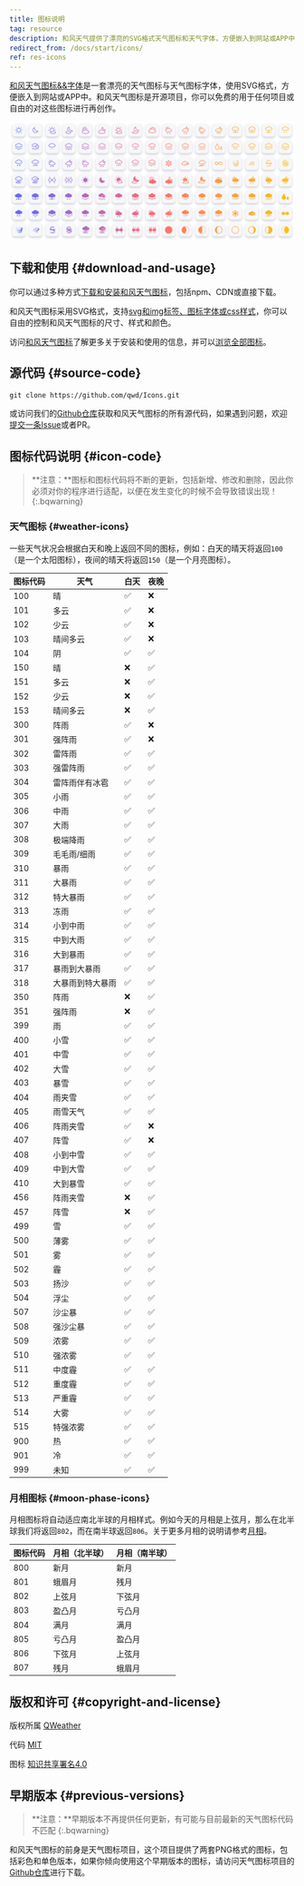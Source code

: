 ```yaml
---
title: 图标说明
tag: resource
description: 和风天气提供了漂亮的SVG格式天气图标和天气字体，方便嵌入到网站或APP中。和风天气图标是开源项目，你可以免费的用于任何项目或自由的对这些图标进行再创作。
redirect_from: /docs/start/icons/
ref: res-icons
---
```


[和风天气图标&&字体](https://icons.qweather.com)是一套漂亮的天气图标与天气图标字体，使用SVG格式，方便嵌入到网站或APP中。和风天气图标是开源项目，你可以免费的用于任何项目或自由的对这些图标进行再创作。

![图标截图](/assets/images/content/qweather-icon-screenshot-new.png)

## 下载和使用 {#download-and-usage}

你可以通过多种方式[下载和安装和风天气图标](https://icons.qweather.com/install/)，包括npm、CDN或直接下载。

和风天气图标采用SVG格式，支持[svg和img标签、图标字体或css样式](https://icons.qweather.com/usage/)，你可以自由的控制和风天气图标的尺寸、样式和颜色。

访问[和风天气图标](https://icons.qweather.com)了解更多关于安装和使用的信息，并可以[浏览全部图标](https://icons.qweather.com/icons/)。

## 源代码 {#source-code}

```
git clone https://github.com/qwd/Icons.git
```

或访问我们的[Github仓库](https://github.com/qwd/Icons)获取和风天气图标的所有源代码，如果遇到问题，欢迎[提交一条Issue](https://github.com/qwd/Icons/issues)或者PR。

## 图标代码说明 {#icon-code}

> **注意：**图标和图标代码将不断的更新，包括新增、修改和删除，因此你必须对你的程序进行适配，以便在发生变化的时候不会导致错误出现！
{:.bqwarning}

### 天气图标 {#weather-icons}

一些天气状况会根据白天和晚上返回不同的图标，例如：白天的晴天将返回`100`（是一个太阳图标），夜间的晴天将返回`150`（是一个月亮图标）。

| 图标代码 | 天气             | 白天 | 夜晚 |
| -------- | ---------------- | ---- | ---- |
| 100      | 晴               | &#9989;    | &#10060;    |
| 101      | 多云             | &#9989;    | &#10060;    |
| 102      | 少云             | &#9989;    | &#10060;    |
| 103      | 晴间多云         | &#9989;  | &#10060;    |
| 104      | 阴               | &#9989;    | &#9989;    |
| 150      | 晴               | &#10060;    | &#9989;    |
| 151      | 多云             | &#10060;    | &#9989;    |
| 152      | 少云             | &#10060;    | &#9989;    |
| 153      | 晴间多云         | &#10060;    | &#9989;    |
| 300      | 阵雨             | &#9989;    | &#10060;    |
| 301      | 强阵雨           | &#9989;    | &#10060;    |
| 302      | 雷阵雨           | &#9989;    | &#9989;    |
| 303      | 强雷阵雨         | &#9989;    | &#9989;    |
| 304      | 雷阵雨伴有冰雹   | &#9989;    | &#9989;    |
| 305      | 小雨             | &#9989;    | &#9989;    |
| 306      | 中雨             | &#9989;    | &#9989;    |
| 307      | 大雨             | &#9989;    | &#9989;    |
| 308      | 极端降雨         | &#9989;    | &#9989;    |
| 309      | 毛毛雨/细雨      | &#9989;    | &#9989;    |
| 310      | 暴雨             | &#9989;    | &#9989;    |
| 311      | 大暴雨           | &#9989;    | &#9989;    |
| 312      | 特大暴雨         | &#9989;    | &#9989;    |
| 313      | 冻雨             | &#9989;    | &#9989;    |
| 314      | 小到中雨         | &#9989;    | &#9989;    |
| 315      | 中到大雨         | &#9989;    | &#9989;    |
| 316      | 大到暴雨         | &#9989;    | &#9989;    |
| 317      | 暴雨到大暴雨     | &#9989;    | &#9989;    |
| 318      | 大暴雨到特大暴雨 | &#9989;    | &#9989;    |
| 350      | 阵雨             | &#10060;    | &#9989;    |
| 351      | 强阵雨           | &#10060;    | &#9989;    |
| 399      | 雨               | &#9989;    | &#9989;    |
| 400      | 小雪             | &#9989;    | &#9989;    |
| 401      | 中雪             | &#9989;    | &#9989;    |
| 402      | 大雪             | &#9989;    | &#9989;    |
| 403      | 暴雪             | &#9989;    | &#9989;    |
| 404      | 雨夹雪           | &#9989;    | &#9989;    |
| 405      | 雨雪天气         | &#9989;    | &#9989;    |
| 406      | 阵雨夹雪         | &#9989;    | &#10060;    |
| 407      | 阵雪             | &#9989;    | &#10060;    |
| 408      | 小到中雪         | &#9989;    | &#9989;    |
| 409      | 中到大雪         | &#9989;    | &#9989;    |
| 410      | 大到暴雪         | &#9989;    | &#9989;    |
| 456      | 阵雨夹雪         | &#10060;    | &#9989;    |
| 457      | 阵雪             | &#10060;    | &#9989;    |
| 499      | 雪               | &#9989;    | &#9989;    |
| 500      | 薄雾             | &#9989;    | &#9989;    |
| 501      | 雾               | &#9989;    | &#9989;    |
| 502      | 霾               | &#9989;    | &#9989;    |
| 503      | 扬沙             | &#9989;    | &#9989;    |
| 504      | 浮尘             | &#9989;    | &#9989;    |
| 507      | 沙尘暴           | &#9989;    | &#9989;    |
| 508      | 强沙尘暴         | &#9989;    | &#9989;    |
| 509      | 浓雾             | &#9989;    | &#9989;    |
| 510      | 强浓雾           | &#9989;    | &#9989;    |
| 511      | 中度霾           | &#9989;    | &#9989;    |
| 512      | 重度霾           | &#9989;    | &#9989;    |
| 513      | 严重霾           | &#9989;    | &#9989;    |
| 514      | 大雾             | &#9989;    | &#9989;    |
| 515      | 特强浓雾         | &#9989;    | &#9989;    |
| 900      | 热               | &#9989;    | &#9989;    |
| 901      | 冷               | &#9989;    | &#9989;    |
| 999      | 未知             | &#9989;    | &#9989;    |

### 月相图标 {#moon-phase-icons}

月相图标将自动适应南北半球的月相样式。例如今天的月相是上弦月，那么在北半球我们将返回`802`，而在南半球返回`806`。关于更多月相的说明请参考[月相](/docs/resource/sun-moon-info/#moon-phase)。

| 图标代码 | 月相（北半球） | 月相（南半球） |
| -------- | -------------- | -------------- |
| 800      | 新月           | 新月           |
| 801      | 蛾眉月         | 残月           |
| 802      | 上弦月         | 下弦月         |
| 803      | 盈凸月         | 亏凸月         |
| 804      | 满月           | 满月           |
| 805      | 亏凸月         | 盈凸月         |
| 806      | 下弦月         | 上弦月         |
| 807      | 残月           | 蛾眉月         |


## 版权和许可 {#copyright-and-license}

版权所属 [QWeather](https://www.qweather.com/)

代码 [MIT](https://github.com/qwd/Icons/blob/main/LICENSE)

图标 [知识共享署名4.0](https://creativecommons.org/licenses/by/4.0/deed.zh)

## 早期版本 {#previous-versions}

> **注意：**早期版本不再提供任何更新，有可能与目前最新的天气图标代码不匹配
{:.bqwarning}

和风天气图标的前身是天气图标项目，这个项目提供了两套PNG格式的图标，包括彩色和单色版本，如果你倾向使用这个早期版本的图标，请访问天气图标项目的[Github仓库](https://github.com/qwd/WeatherIcon)进行下载。